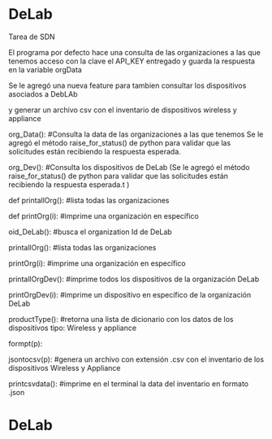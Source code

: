 # DeLab
Tarea de SDN

El programa por defecto hace una consulta de las organizaciones a las que tenemos acceso con la clave el API_KEY entregado y guarda la respuesta en la variable orgData

Se le agregó una nueva feature para tambien consultar los dispositivos asociados a DebLAb

y generar un archivo csv con el inventario de dispositivos wireless y appliance

org_Data(): #Consulta la data de las organizaciones a las que tenemos Se le agregó el método raise_for_status() de python para validar que las solicitudes están recibiendo la respuesta esperada.

org_Dev(): #Consulta los dispositivos de DeLab
(Se le agregó el método raise_for_status() de python para validar que las solicitudes están recibiendo la respuesta esperada.t )

def printallOrg(): #lista todas las organizaciones

def printOrg(i): #imprime una organización en específico

oid_DeLab(): #busca el organization Id de DeLab

printallOrg(): #lista todas las organizaciones

printOrg(i): #imprime una organización en específico

printallOrgDev(): #imprime todos los dispositivos de la organización DeLab

printOrgDev(i):   #imprime un dispositivo en específico de la organización DeLab

productType(): #retorna una lista de dicionario con los datos de los dispositivos tipo: Wireless y appliance

formpt(p):

jsontocsv(p): #genera un archivo con extensión .csv con el inventario de los dispositivos Wireless y Appliance

printcsvdata(): #imprime en el terminal la data del inventario en formato .json

# DeLab
